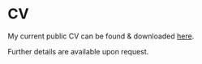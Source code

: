 # CV 

My current public CV can be found & downloaded [here](https://github.com/deadhand777/cs_cv/blob/main/cv_public/cv_public.pdf).

Further details are available upon request.
